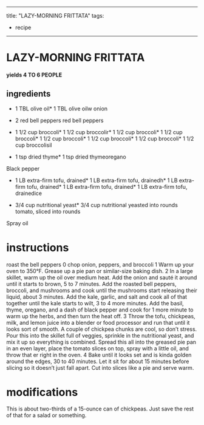 

	
---
title: "LAZY-MORNING FRITTATA"
tags:
  - recipe
---
# LAZY-MORNING FRITTATA
#### yields 4 TO 6 PEOPLE
## ingredients
* 1 TBL olive oil* 1 TBL olive oilw onion

* 2 red bell peppers red bell peppers
* 1 1/2 cup broccoli* 1 1/2 cup broccolir* 1 1/2 cup broccoli* 1 1/2 cup broccoli* 1 1/2 cup broccoli* 1 1/2 cup broccoli* 1 1/2 cup broccoli* 1 1/2 cup broccolisil

* 1 tsp dried thyme* 1 tsp dried thymeoregano

Black pepper
* 1 LB extra-firm tofu, drained* 1 LB extra-firm tofu, drainedh* 1 LB extra-firm tofu, drained* 1 LB extra-firm tofu, drained* 1 LB extra-firm tofu, drainedice

* 3/4 cup nutritional yeast* 3/4 cup nutritional yeasted into rounds tomato, sliced into rounds

Spray oil

# instructions
roast the bell peppers
0 chop onion, peppers, and broccoli
1 Warm up your oven to 350°F. Grease up a pie pan or similar-size baking dish.
2 In a large skillet, warm up the oil over medium heat. Add the onion and sauté it around until it starts to brown, 5 to 7 minutes. Add the roasted bell peppers, broccoli, and mushrooms and cook until the mushrooms start releasing their liquid, about 3 minutes. Add the kale, garlic, and salt and cook all of that together until the kale starts to wilt, 3 to 4 more minutes. Add the basil, thyme, oregano, and a dash of black pepper and cook for 1 more minute to warm up the herbs, and then turn the  heat off.
3 Throw the tofu, chickpeas, milk, and lemon juice into a blender or food processor and run that    until it looks sort of smooth. A couple of chickpea chunks are cool, so don’t stress. Pour this into the skillet full of veggies, sprinkle in the nutritional yeast, and mix it up so everything is combined. Spread this all into the greased pie pan in an even layer, place the tomato slices on top, spray with a little oil, and throw that  er right in the oven.
4 Bake until it looks set and is kinda golden around the edges, 30 to 40 minutes. Let it sit for about 15 minutes before slicing so it doesn’t just fall apart. Cut into slices like a pie and serve warm.

# modifications


 This is about two-thirds of a 15-ounce can of chickpeas. Just save the rest of that    for a salad or something.
 
	
	
